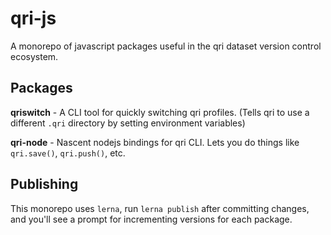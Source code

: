 # qri-js

A monorepo of javascript packages useful in the qri dataset version control ecosystem.

## Packages

**qriswitch** - A CLI tool for quickly switching qri profiles.  (Tells qri to use a different `.qri` directory by setting environment variables)

**qri-node** - Nascent nodejs bindings for qri CLI.  Lets you do things like `qri.save()`, `qri.push()`, etc.

## Publishing

This monorepo uses `lerna`, run `lerna publish` after committing changes, and you'll see a prompt for incrementing versions for each package.
